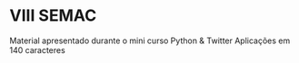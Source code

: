 # VIII SEMAC
Material apresentado durante o mini curso Python &amp; Twitter Aplicações em 140 caracteres  
